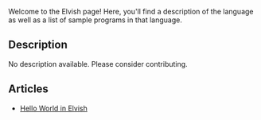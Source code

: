 Welcome to the Elvish page! Here, you'll find a description of the language as well as a list of sample programs in that language.

## Description

No description available. Please consider contributing.

## Articles

- [Hello World in Elvish](https://sampleprograms.io/projects/hello-world/elvish)
